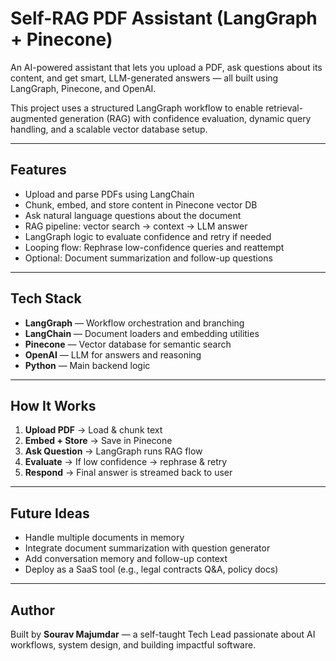 # Self-RAG PDF Assistant (LangGraph + Pinecone)

An AI-powered assistant that lets you upload a PDF, ask questions about its content, and get smart, LLM-generated answers — all built using LangGraph, Pinecone, and OpenAI.

This project uses a structured LangGraph workflow to enable retrieval-augmented generation (RAG) with confidence evaluation, dynamic query handling, and a scalable vector database setup.

---

## Features

- Upload and parse PDFs using LangChain
- Chunk, embed, and store content in Pinecone vector DB
- Ask natural language questions about the document
- RAG pipeline: vector search → context → LLM answer
- LangGraph logic to evaluate confidence and retry if needed
- Looping flow: Rephrase low-confidence queries and reattempt
- Optional: Document summarization and follow-up questions

---

## Tech Stack

- **LangGraph** — Workflow orchestration and branching
- **LangChain** — Document loaders and embedding utilities
- **Pinecone** — Vector database for semantic search
- **OpenAI** — LLM for answers and reasoning
- **Python** — Main backend logic

---

## How It Works

1. **Upload PDF** → Load & chunk text
2. **Embed + Store** → Save in Pinecone
3. **Ask Question** → LangGraph runs RAG flow
4. **Evaluate** → If low confidence → rephrase & retry
5. **Respond** → Final answer is streamed back to user

---

## Future Ideas

- Handle multiple documents in memory
- Integrate document summarization with question generator
- Add conversation memory and follow-up context
- Deploy as a SaaS tool (e.g., legal contracts Q&A, policy docs)

---

## Author

Built by **Sourav Majumdar** — a self-taught Tech Lead passionate about AI workflows, system design, and building impactful software.
